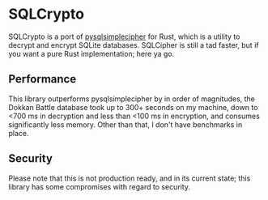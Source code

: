 # SQLCrypto
SQLCrypto is a port of [pysqlsimplecipher](https://github.com/bssthu/pysqlsimplecipher) for Rust, which is a utility to decrypt and encrypt SQLite databases. SQLCipher is still a tad faster, but if you want a pure Rust implementation; here ya go.

## Performance
This library outperforms pysqlsimplecipher by in order of magnitudes, the Dokkan Battle database took up to 300+ seconds on my machine, down to <700 ms in decryption and less than <100 ms in encryption, and consumes significantly less memory.
Other than that, I don't have benchmarks in place.

## Security
Please note that this is not production ready, and in its current state; this library has some compromises with regard to security.